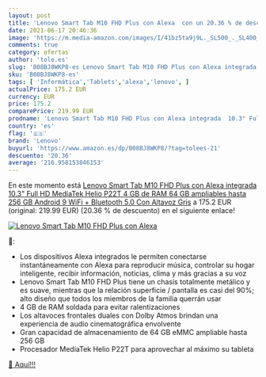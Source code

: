 ```yaml
---
layout: post
title: 'Lenovo Smart Tab M10 FHD Plus con Alexa  con un 20.36 % de descuento'
date: 2021-06-17 20:46:36
image: 'https://m.media-amazon.com/images/I/41bz5ta9j9L._SL500_._SL400_.jpg'
comments: true
category: ofertas
author: 'tole.es'
slug: 'B08BJ8WKP8-es Lenovo Smart Tab M10 FHD Plus con Alexa integrada 10.3"...'
sku: 'B08BJ8WKP8-es'
tags: [ 'Informática','Tablets','alexa','lenovo', ]
actualPrice: 175.2 EUR
currency: EUR
price: 175.2
comparePrice: 219.99 EUR
prodname: 'Lenovo Smart Tab M10 FHD Plus con Alexa integrada  10.3" Full HD  MediaTek Helio P22T  4 GB de RAM  64 GB ampliables hasta 256 GB  Android 9  WiFi + Bluetooth 5.0  Con Altavoz  Gris'
country: 'es'
flag: '🇪🇸'
brand: 'Lenovo'
buyurl: 'https://www.amazon.es/dp/B08BJ8WKP8/?tag=tolees-21'
descuento: '20.36'
average: '216.958153846153'
---
```


En este momento está [Lenovo Smart Tab M10 FHD Plus con Alexa integrada  10.3" Full HD  MediaTek Helio P22T  4 GB de RAM  64 GB ampliables hasta 256 GB  Android 9  WiFi + Bluetooth 5.0  Con Altavoz  Gris](https://www.amazon.es/dp/B08BJ8WKP8/?tag=tolees-21) a 175.2 EUR (original: 219.99 EUR) (20.36 %  de descuento) en el siguiente enlace!

[![Lenovo Smart Tab M10 FHD Plus con Alexa ](https://m.media-amazon.com/images/I/41bz5ta9j9L._SL500_._SL400_.jpg)](https://www.amazon.es/dp/B08BJ8WKP8/?tag=tolees-21)

🔎:

- Los dispositivos Alexa integrados le permiten conectarse instantáneamente con Alexa para reproducir música, controlar su hogar inteligente, recibir información, noticias, clima y más gracias a su voz
- Lenovo Smart Tab M10 FHD Plus tiene un chasis totalmente metálico y es suave, mientras que la relación superficie / pantalla es casi del 90%; alto diseño que todos los miembros de la familia querrán usar
- 4 GB de RAM soldada para evitar ralentizaciones
- Los altavoces frontales duales con Dolby Atmos brindan una experiencia de audio cinematográfica envolvente
- Gran capacidad de almacenamiento de 64 GB eMMC ampliable hasta 256 GB
- Procesador MediaTek Helio P22T para aprovechar al máximo su tableta

[🛒 Aquí!!!](https://www.amazon.es/dp/B08BJ8WKP8/?tag=tolees-21)

